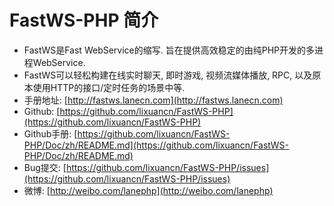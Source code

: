 # FastWS-PHP 简介

- FastWS是Fast WebService的缩写. 旨在提供高效稳定的由纯PHP开发的多进程WebService.
- FastWS可以轻松构建在线实时聊天, 即时游戏, 视频流媒体播放, RPC, 以及原本使用HTTP的接口/定时任务的场景中等.
- 手册地址: [http://fastws.lanecn.com](http://fastws.lanecn.com)
- Github: [https://github.com/lixuancn/FastWS-PHP](https://github.com/lixuancn/FastWS-PHP)
- Github手册: [https://github.com/lixuancn/FastWS-PHP/Doc/zh/README.md](https://github.com/lixuancn/FastWS-PHP/Doc/zh/README.md)
- Bug提交: [https://github.com/lixuancn/FastWS-PHP/issues](https://github.com/lixuancn/FastWS-PHP/issues)
- 微博: [http://weibo.com/lanephp](http://weibo.com/lanephp)